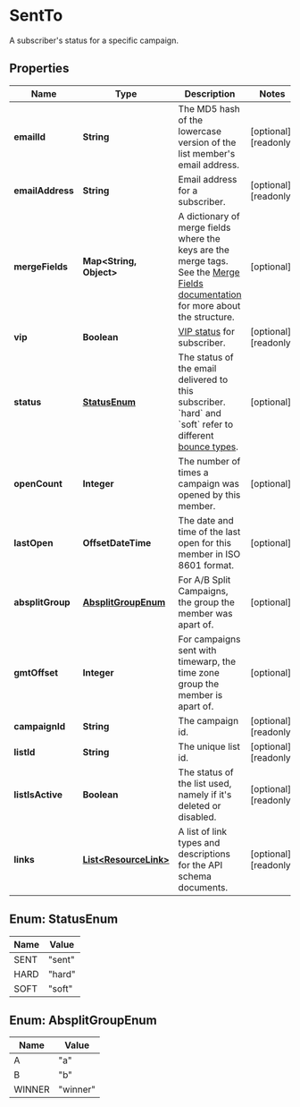 

# SentTo

A subscriber's status for a specific campaign.

## Properties

| Name | Type | Description | Notes |
|------------ | ------------- | ------------- | -------------|
|**emailId** | **String** | The MD5 hash of the lowercase version of the list member&#39;s email address. |  [optional] [readonly] |
|**emailAddress** | **String** | Email address for a subscriber. |  [optional] [readonly] |
|**mergeFields** | **Map&lt;String, Object&gt;** | A dictionary of merge fields where the keys are the merge tags. See the [Merge Fields documentation](https://mailchimp.com/developer/marketing/docs/merge-fields/#structure) for more about the structure. |  [optional] |
|**vip** | **Boolean** | [VIP status](https://mailchimp.com/help/designate-and-send-to-vip-contacts/) for subscriber. |  [optional] [readonly] |
|**status** | [**StatusEnum**](#StatusEnum) | The status of the email delivered to this subscriber. &#x60;hard&#x60; and &#x60;soft&#x60; refer to different [bounce types](https://mailchimp.com/help/soft-vs-hard-bounces/). |  [optional] |
|**openCount** | **Integer** | The number of times a campaign was opened by this member. |  [optional] |
|**lastOpen** | **OffsetDateTime** | The date and time of the last open for this member in ISO 8601 format. |  [optional] |
|**absplitGroup** | [**AbsplitGroupEnum**](#AbsplitGroupEnum) | For A/B Split Campaigns, the group the member was apart of. |  [optional] |
|**gmtOffset** | **Integer** | For campaigns sent with timewarp, the time zone group the member is apart of. |  [optional] |
|**campaignId** | **String** | The campaign id. |  [optional] [readonly] |
|**listId** | **String** | The unique list id. |  [optional] [readonly] |
|**listIsActive** | **Boolean** | The status of the list used, namely if it&#39;s deleted or disabled. |  [optional] [readonly] |
|**links** | [**List&lt;ResourceLink&gt;**](ResourceLink.md) | A list of link types and descriptions for the API schema documents. |  [optional] [readonly] |



## Enum: StatusEnum

| Name | Value |
|---- | -----|
| SENT | &quot;sent&quot; |
| HARD | &quot;hard&quot; |
| SOFT | &quot;soft&quot; |



## Enum: AbsplitGroupEnum

| Name | Value |
|---- | -----|
| A | &quot;a&quot; |
| B | &quot;b&quot; |
| WINNER | &quot;winner&quot; |




